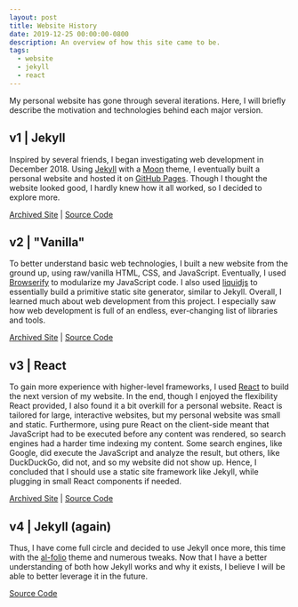 ```yaml
---
layout: post
title: Website History
date: 2019-12-25 00:00:00-0800
description: An overview of how this site came to be.
tags:
  - website
  - jekyll
  - react
---
```


My personal website has gone through several iterations. Here, I will briefly
describe the motivation and technologies behind each major version.

## v1 | Jekyll

Inspired by several friends, I began investigating web development in
December 2018. Using [Jekyll](https://jekyllrb.com/) with a
[Moon](https://github.com/TaylanTatli/Moon) theme, I eventually built a personal
website and hosted it on [GitHub Pages](https://pages.github.com). Though I
thought the website looked good, I hardly knew how it all worked, so I decided
to explore more.

[Archived Site](https://btjanaka.net/jekyll-site) \|
[Source Code](https://github.com/btjanaka/jekyll-site)

## v2 | "Vanilla"

To better understand basic web technologies, I built a new website from the
ground up, using raw/vanilla HTML, CSS, and JavaScript. Eventually, I used
[Browserify](http://browserify.org) to modularize my JavaScript code. I also
used [liquidjs](https://www.npmjs.com/package/liquidjs) to essentially build a
primitive static site generator, similar to Jekyll. Overall, I learned much
about web development from this project. I especially saw how web development is
full of an endless, ever-changing list of libraries and tools.

[Archived Site](https://btjanaka.net/vanilla-site) \|
[Source Code](https://github.com/btjanaka/vanilla-site)

## v3 | React

To gain more experience with higher-level frameworks, I used
[React](https://reactjs.org) to build the next version of my website. In the
end, though I enjoyed the flexibility React provided, I also found it a bit
overkill for a personal website. React is tailored for large, interactive
websites, but my personal website was small and static. Furthermore, using pure
React on the client-side meant that JavaScript had to be executed before any
content was rendered, so search engines had a harder time indexing my content.
Some search engines, like Google, did execute the JavaScript and analyze the
result, but others, like DuckDuckGo, did not, and so my website did not show up.
Hence, I concluded that I should use a static site framework like Jekyll, while
plugging in small React components if needed.

[Archived Site](https://btjanaka.net/react-site) \|
[Source Code](https://github.com/btjanaka/react-site)

## v4 | Jekyll (again)

Thus, I have come full circle and decided to use Jekyll once more, this time
with the [al-folio](https://github.com/alshedivat/al-folio) theme and numerous
tweaks. Now that I have a better understanding of both how Jekyll works and why
it exists, I believe I will be able to better leverage it in the future.

[Source Code](https://github.com/btjanaka/academic-site)
